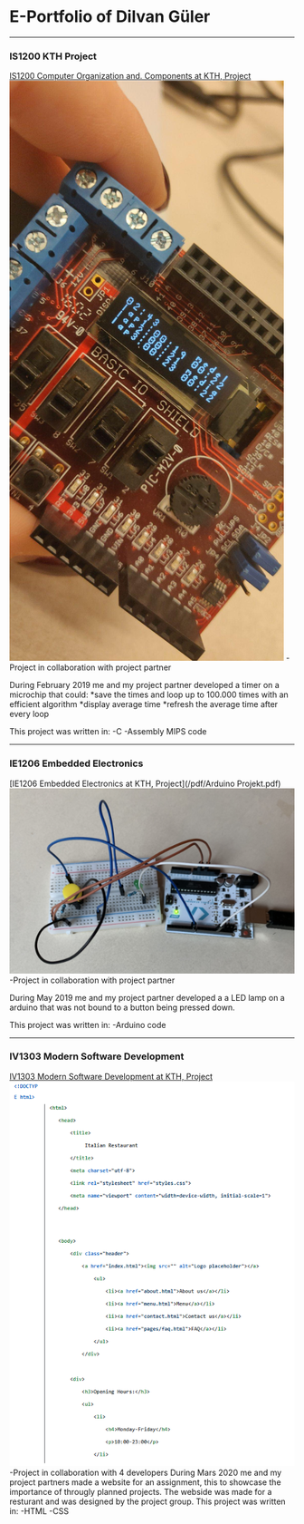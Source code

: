 # E-Portfolio of Dilvan Güler

---

### IS1200 KTH Project

[IS1200 Computer Organization and. Components at KTH, Project](/sample_page)
<img src="images/91419981_536782770375282_1497014518922870784_n.jpg"/>
-Project in collaboration with project partner

During February 2019 me and my project partner developed a timer on
a microchip that could:
*save the times and loop up to 100.000 times with an efficient algorithm
*display average time
*refresh the average time after every loop

This project was written in:
-C
-Assembly MIPS code
    
---
### IE1206 Embedded Electronics

[IE1206 Embedded Electronics at KTH, Project](/pdf/Arduino Projekt.pdf)
<img src="images/inbyggd.PNG"/>
-Project in collaboration with project partner

During May 2019 me and my project partner developed a a LED lamp on
a arduino that was not bound to a button being pressed down.

This project was written in:
-Arduino code
    
---

### IV1303 Modern Software Development

[IV1303 Modern Software Development at KTH, Project](/pdf/sample_presentation.pdf)
<img src="images/italian restaurant.PNG"/>
-Project in collaboration with 4 developers
During Mars 2020 me and my project partners made a website for an assignment,
this to showcase the importance of througly planned projects.
The webside was made for a resturant and was designed by the project group.
This project was written in:
-HTML
-CSS
